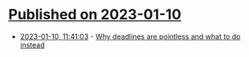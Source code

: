 # [Published on 2023-01-10](index.md)

* [2023-01-10, 11:41:03](https://lobste.rs/s/b1lenj/why_deadlines_are_pointless_what_do) - [Why deadlines are pointless and what to do instead](https://lucasfcosta.com/2022/09/15/deadlines.html)
